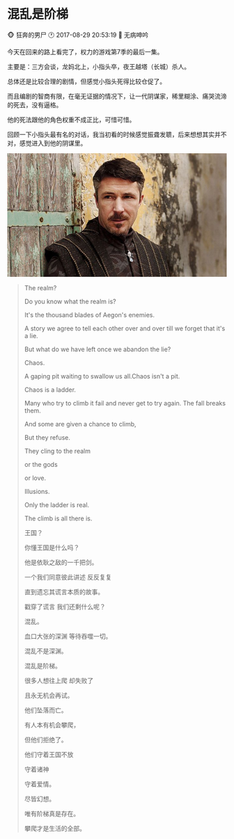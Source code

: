 # 混乱是阶梯
:monkey_face: 狂奔的男尸  :clock1: 2017-08-29 20:53:19 :open_file_folder:  无病呻吟

今天在回来的路上看完了，权力的游戏第7季的最后一集。

主要是：三方会谈，龙妈北上，小指头卒，夜王越塔（长城）杀人。

总体还是比较合理的剧情，但感觉小指头死得比较仓促了。

而且编剧的智商有限，在毫无证据的情况下，让一代阴谋家，稀里糊涂、痛哭流渧的死去，没有逼格。

他的死法跟他的角色权重不成正比，可惜可惜。

回顾一下小指头最有名的对话，我当初看的时候感觉振聋发聩，后来想想其实并不对，感觉进入到他的阴谋里。

![小指头](littlefinger.jpeg)

> The realm?
> 
> Do you know what the realm is?
> 
> It's the thousand blades of Aegon's enemies.
> 
> A story we agree to tell each other over and over till we forget that it's a lie.
> 
> But what do we have left once we abandon the lie?
> 
> Chaos.
> 
> A gaping pit waiting to swallow us all.Chaos isn't a pit.
> 
> Chaos is a ladder.
> 
> Many who try to climb it fail and never get to try again.
> The fall breaks them.
> 
> And some are given a chance to climb,
> 
> But they refuse.
> 
> They cling to the realm
> 
> or the gods
> 
> or love.
> 
> Illusions.
> 
> Only the ladder is real.
> 
> The climb is all there is.
> 
> 王国？
> 
> 你懂王国是什么吗？
> 
> 他是依耿之敌的一千把剑。
> 
> 一个我们同意彼此讲述 反反复复
> 
> 直到遗忘其谎言本质的故事。
> 
> 戳穿了谎言 我们还剩什么呢？
> 
> 混乱。
> 
> 血口大张的深渊 等待吞噬一切。
> 
> 混乱不是深渊。
> 
> 混乱是阶梯。
> 
> 很多人想往上爬 却失败了
> 
> 且永无机会再试。
> 
> 他们坠落而亡。
> 
> 有人本有机会攀爬，
> 
> 但他们拒绝了。
> 
> 他们守着王国不放
> 
> 守着诸神
> 
> 守着爱情。
> 
> 尽皆幻想。
> 
> 唯有阶梯真是存在。
> 
> 攀爬才是生活的全部。
